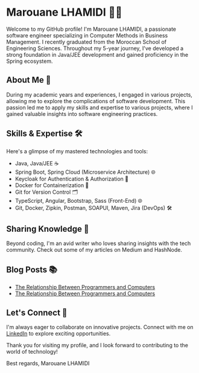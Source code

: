 # Marouane LHAMIDI 👨‍💻

Welcome to my GitHub profile! I'm Marouane LHAMIDI, a passionate software engineer specializing in Computer Methods in Business Management. I recently graduated from the Moroccan School of Engineering Sciences. Throughout my 5-year journey, I've developed a strong foundation in Java/JEE development and gained proficiency in the Spring ecosystem.

## About Me 🚀

During my academic years and experiences, I engaged in various projects, allowing me to explore the complications of software development. This passion led me to apply my skills and expertise to various projects, where I gained valuable insights into software engineering practices.

## Skills & Expertise 🛠️

Here's a glimpse of my mastered technologies and tools:

- Java, Java/JEE ☕
- Spring Boot, Spring Cloud (Microservice Architecture) 🌐
- Keycloak for Authentication & Authorization 🔐
- Docker for Containerization 🐳
- Git for Version Control 🗂️
- TypeScript, Angular, Bootstrap, Sass (Front-End) 🌐
- Git, Docker, Zipkin, Postman, SOAPUI, Maven, Jira (DevOps) 🛠️

## Sharing Knowledge 📝

Beyond coding, I'm an avid writer who loves sharing insights with the tech community. Check out some of my articles on Medium and HashNode.

## Blog Posts 📚

- [The Relationship Between Programmers and Computers](https://medium.com/@marouane.lhamidi/the-relationship-between-programmers-and-computers-67670a867a6f)
- [The Relationship Between Programmers and Computers](https://marouanelhamidi.hashnode.dev/the-relationship-between-programmers-and-computers)

## Let's Connect 🤝

I'm always eager to collaborate on innovative projects. Connect with me on [LinkedIn](https://www.linkedin.com/in/marouane-lhamidi/) to explore exciting opportunities.

Thank you for visiting my profile, and I look forward to contributing to the world of technology!

Best regards,
Marouane LHAMIDI
